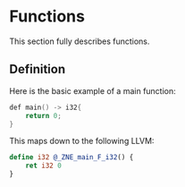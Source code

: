 # Functions

This section fully describes functions.

## Definition

Here is the basic example of a main function:

```cpp
def main() -> i32{
    return 0;
}
```

This maps down to the following LLVM:

```LLVM
define i32 @_ZNE_main_F_i32() {
    ret i32 0
}
```

